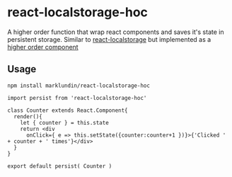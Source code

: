 # react-localstorage-hoc
A higher order function that wrap react components and saves it's state in persistent storage. Similar to [react-localstorage](https://github.com/STRML/react-localstorage) but implemented as a [higher order component](https://gist.github.com/sebmarkbage/ef0bf1f338a7182b6775)

## Usage
`npm install marklundin/react-localstorage-hoc`

```
import persist from 'react-localstorage-hoc'

class Counter extends React.Component{
  render(){
    let { counter } = this.state
    return <div 
      onClick={ e => this.setState({counter:counter+1 })}>{'Clicked ' + counter + ' times'}</div>
  }
}

export default persist( Counter )
```

